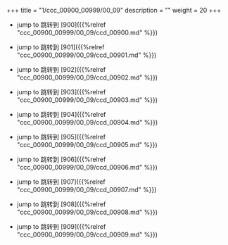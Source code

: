 +++
title = "1/ccc_00900_00999/00_09"
description = ""
weight = 20
+++

* jump to 跳转到 [900]({{%relref "ccc_00900_00999/00_09/ccd_00900.md" %}})

* jump to 跳转到 [901]({{%relref "ccc_00900_00999/00_09/ccd_00901.md" %}})

* jump to 跳转到 [902]({{%relref "ccc_00900_00999/00_09/ccd_00902.md" %}})

* jump to 跳转到 [903]({{%relref "ccc_00900_00999/00_09/ccd_00903.md" %}})

* jump to 跳转到 [904]({{%relref "ccc_00900_00999/00_09/ccd_00904.md" %}})

* jump to 跳转到 [905]({{%relref "ccc_00900_00999/00_09/ccd_00905.md" %}})

* jump to 跳转到 [906]({{%relref "ccc_00900_00999/00_09/ccd_00906.md" %}})

* jump to 跳转到 [907]({{%relref "ccc_00900_00999/00_09/ccd_00907.md" %}})

* jump to 跳转到 [908]({{%relref "ccc_00900_00999/00_09/ccd_00908.md" %}})

* jump to 跳转到 [909]({{%relref "ccc_00900_00999/00_09/ccd_00909.md" %}})

